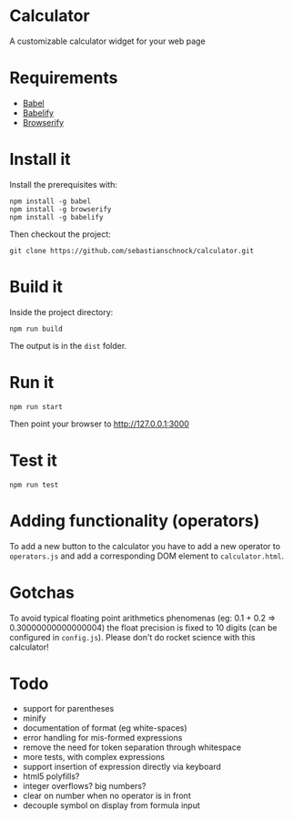 # Calculator
A customizable calculator widget for your web page

# Requirements
- [Babel](http://babeljs.io/)
- [Babelify](https://github.com/babel/babelify)
- [Browserify](http://browserify.org/)

# Install it
Install the prerequisites with:
```
npm install -g babel
npm install -g browserify
npm install -g babelify
```
Then checkout the project:
```
git clone https://github.com/sebastianschnock/calculator.git
```

# Build it
Inside the project directory:
```
npm run build
```
The output is in the ```dist``` folder.

# Run it
```
npm run start
```
Then point your browser to http://127.0.0.1:3000

# Test it
```
npm run test
```

# Adding functionality (operators)
To add a new button to the calculator you have to add a new operator to ```operators.js``` and add a corresponding DOM element to ```calculator.html```.

# Gotchas
To avoid typical floating point arithmetics phenomenas (eg: 0.1 + 0.2 => 0.30000000000000004) the float precision is fixed to 10 digits (can be configured in ```config.js```). Please don't do rocket science with this calculator!

# Todo
- support for parentheses
- minify
- documentation of format (eg white-spaces)
- error handling for mis-formed expressions
- remove the need for token separation through whitespace
- more tests, with complex expressions
- support insertion of expression directly via keyboard
- html5 polyfills?
- integer overflows? big numbers?
- clear on number when no operator is in front
- decouple symbol on display from formula input